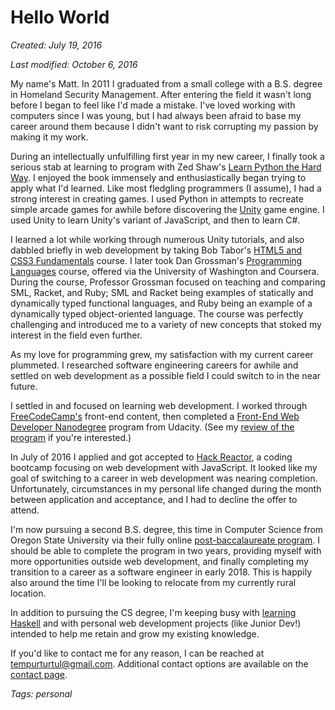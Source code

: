# Hello World

*Created: July 19, 2016*

*Last modified: October 6, 2016*

My name's Matt. In 2011 I graduated from a small college with a B.S. degree in Homeland Security Management. After entering the field it wasn't long before I began to feel like I'd made a mistake. I've loved working with computers since I was young, but I had always been afraid to base my career around them because I didn't want to risk corrupting my passion by making it my work.

During an intellectually unfulfilling first year in my new career, I finally took a serious stab at learning to program with Zed Shaw's [Learn Python the Hard Way](http://learnpythonthehardway.org/book/). I enjoyed the book immensely and enthusiastically began trying to apply what I'd learned. Like most fledgling programmers (I assume), I had a strong interest in creating games. I used Python in attempts to recreate simple arcade games for awhile before discovering the [Unity](http://unity3d.com/) game engine. I used Unity to learn Unity's variant of JavaScript, and then to learn C#.

I learned a lot while working through numerous Unity tutorials, and also dabbled briefly in web development by taking Bob Tabor's [HTML5 and CSS3 Fundamentals](https://channel9.msdn.com/Series/HTML5-CSS3-Fundamentals-Development-for-Absolute-Beginners) course. I later took Dan Grossman's [Programming Languages](http://courses.cs.washington.edu/courses/cse341/13sp/) course, offered via the University of Washington and Coursera. During the course, Professor Grossman focused on teaching and comparing SML, Racket, and Ruby; SML and Racket being examples of statically and dynamically typed functional languages, and Ruby being an example of a dynamically typed object-oriented language. The course was perfectly challenging and introduced me to a variety of new concepts that stoked my interest in the field even further.

As my love for programming grew, my satisfaction with my current career plummeted. I researched software engineering careers for awhile and settled on web development as a possible field I could switch to in the near future.

I settled in and focused on learning web development. I worked through [FreeCodeCamp's](https://www.freecodecamp.com/) front-end content, then completed a [Front-End Web Developer Nanodegree](https://www.udacity.com/course/front-end-web-developer-nanodegree--nd001) program from Udacity. (See my [review of the program](#/blog/reviewing-fend) if you're interested.)

In July of 2016 I applied and got accepted to [Hack Reactor](http://www.hackreactor.com/), a coding bootcamp focusing on web development with JavaScript. It looked like my goal of switching to a career in web development was nearing completion. Unfortunately, circumstances in my personal life changed during the month between application and acceptance, and I had to decline the offer to attend.

I'm now pursuing a second B.S. degree, this time in Computer Science from Oregon State University via their fully online [post-baccalaureate program](http://eecs.oregonstate.edu/online-cs-students). I should be able to complete the program in two years, providing myself with more opportunities outside web development, and finally completing my transition to a career as a software engineer in early 2018. This is happily also around the time I'll be looking to relocate from my currently rural location.

In addition to pursuing the CS degree, I'm keeping busy with [learning Haskell](https://github.com/Tempurturtul/learning/tree/master/haskell) and with personal web development projects (like Junior Dev!) intended to help me retain and grow my existing knowledge.

If you'd like to contact me for any reason, I can be reached at [tempurturtul@gmail.com](mailto:tempurturtul@gmail.com). Additional contact options are available on the [contact page](#/contact).

*Tags: personal*
